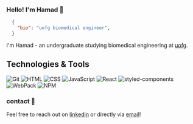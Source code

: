### Hello! I'm Hamad 👋


```json
  {
    "bio": "uofg biomedical engineer",
  }
```

I'm Hamad - an undergraduate studying biomedical engineering at [uofg](https://www.uoguelph.ca/).

## Technologies & Tools
![Git](https://img.shields.io/badge/-Git-000?style=flat&logo=git&logoColor=white&color=404254)
![HTML](https://img.shields.io/badge/-HTML-000?style=flat&logo=html5&logoColor=white&color=404254)
![CSS](https://img.shields.io/badge/-CSS-000?style=flat&logo=css3&logoColor=white&color=404254)
![JavaScript](https://img.shields.io/badge/-JavaScript-000?style=flat&logoColor=white&logo=javascript&color=404254)
![React](https://img.shields.io/badge/-React-000?style=flat&logoColor=white&logo=React&color=404254)
![styled-components](https://img.shields.io/badge/-styled--components-000?style=flat&logoColor=white&logo=styled-components&color=404254)
![WebPack](https://img.shields.io/badge/-Webpack-000?style=flat&logoColor=white&logo=Webpack&color=404254)
![NPM](https://img.shields.io/badge/-NPM-000?style=flat&logoColor=orange&logo=npm&color=404254)

### contact 💬

Feel free to reach out on [linkedin](https:///) or directly via [email](mailto:hamad_ahmad64@outlook.com)!
